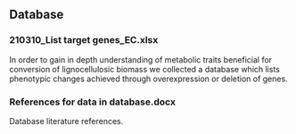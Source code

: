 ## Database

### 210310_List target genes_EC.xlsx
In order to gain in depth understanding of metabolic traits beneficial for conversion of lignocellulosic biomass we collected a database which lists phenotypic changes achieved through overexpression or deletion of genes.

### References for data in database.docx
Database literature references.
